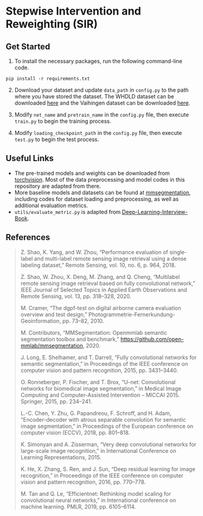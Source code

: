 # Stepwise Intervention and Reweighting (SIR)

## Get Started

1. To install the necessary packages, run the following command-line code.
```
pip install -r requirements.txt
```

2. Download your dataset and update `data_path` in `config.py` to the path where you have stored the dataset. The WHDLD dataset can be downloaded [here](https://sites.google.com/view/zhouwx/dataset) and the Vaihingen dataset can be downloaded [here](https://www.isprs.org/education/benchmarks/UrbanSemLab/2d-sem-label-vaihingen.aspx).

3. Modify `net_name` and `pretrain_name` in the `config.py` file, then execute `train.py` to begin the training process.

4. Modify `loading_checkpoint_path` in the `config.py` file, then execute `test.py` to begin the test process.

## Useful Links

- The pre-trained models and weights can be downloaded from [torchvision](https://pytorch.org/vision/stable/_modules/torchvision.html). Most of the data preprocessing and model codes in this repository are adapted from there.
- More baseline models and datasets can be found at [mmsegmentation](https://github.com/open-mmlab/mmsegmentation), including codes for dataset loading and preprocessing, as well as additional evaluation metrics.
- `utils/evaluate_metric.py` is adapted from [Deep-Learning-Interview-Book](https://github.com/amusi/Deep-Learning-Interview-Book/).

## References

> Z. Shao, K. Yang, and W. Zhou, “Performance evaluation of single-label and multi-label remote sensing image retrieval using a dense labeling dataset,” Remote Sensing, vol. 10, no. 6, p. 964, 2018.
> 
> Z. Shao, W. Zhou, X. Deng, M. Zhang, and Q. Cheng, “Multilabel remote sensing image retrieval based on fully convolutional network,” IEEE Journal of Selected Topics in Applied Earth Observations and Remote Sensing, vol. 13, pp. 318–328, 2020.
>  
> M. Cramer, “The dgpf-test on digital airborne camera evaluation overview and test design,” Photogrammetrie-Fernerkundung-Geoinformation, pp. 73–82, 2010.
> 
> M. Contributors, “MMSegmentation: Openmmlab semantic segmentation toolbox and benchmark,” https://github.com/open-mmlab/mmsegmentation, 2020.
> 
> J. Long, E. Shelhamer, and T. Darrell, “Fully convolutional networks for semantic segmentation,” in Proceedings of the IEEE conference on computer vision and pattern recognition, 2015, pp. 3431–3440.
> 
> O. Ronneberger, P. Fischer, and T. Brox, “U-net: Convolutional networks for biomedical image segmentation,” in Medical Image Computing and Computer-Assisted Intervention – MICCAI 2015. Springer, 2015, pp. 234–241.
> 
> L.-C. Chen, Y. Zhu, G. Papandreou, F. Schroff, and H. Adam, “Encoder-decoder with atrous separable convolution for semantic image segmentation,” in Proceedings of the European conference on computer vision (ECCV), 2018, pp. 801–818.
> 
> K. Simonyan and A. Zisserman, “Very deep convolutional networks for large-scale image recognition,” in International Conference on Learning Representations, 2015.
> 
> K. He, X. Zhang, S. Ren, and J. Sun, “Deep residual learning for image recognition,” in Proceedings of the IEEE conference on computer vision and pattern recognition, 2016, pp. 770–778.
> 
> M. Tan and Q. Le, “Efficientnet: Rethinking model scaling for convolutional neural networks,” in International conference on machine learning. PMLR, 2019, pp. 6105–6114.
